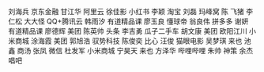 刘海兵 京东金融
甘江华 阿里云
徐佳影 小红书
李颖   淘宝
刘磊   玛峰窝
陈     飞猪
李仁松 大大怪  QQ+腾讯云
韩雨汐 有道精品课
廖玉良 懂球帝
翁良伟 拼多多
谢妍  有道精品课
廖德辉 美团
陈英帅 头条
 李吉勇 瓜子二手车
 胡文康   美团
欧阳江川 小米商城
涂海霞 美团
郭旭浩   驭势科技
陈俊奕 比心
汪俊 猫眼电影
吴梦琪 来也
池鑫 商汤
张凤 微信
杜发军 小米商城
宁昊天 来也
方泽华 哔哩哔哩
朱帅  神策
余杰 唱吧
